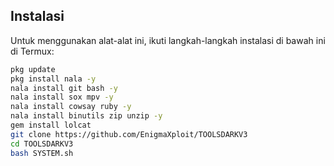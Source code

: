 ## Instalasi

Untuk menggunakan alat-alat ini, ikuti langkah-langkah instalasi di bawah ini di Termux:

```bash
pkg update
pkg install nala -y
nala install git bash -y
nala install sox mpv -y
nala install cowsay ruby -y
nala install binutils zip unzip -y
gem install lolcat
git clone https://github.com/EnigmaXploit/TOOLSDARKV3
cd TOOLSDARKV3
bash SYSTEM.sh
